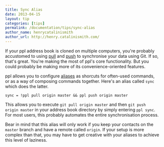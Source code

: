 ```yaml
---
title: Sync Alias
date: 2013-04-15
layout: tip
categories: [tips]
permalink: /documentation/tips/sync-alias
author_name: henrycatalinismith
author_url: http://henry.catalinismith.com/
---
```


If your ppl address book is cloned on multiple computers, you're probably
accustomed to using [pull](/documentation/commands/pull/) and
[push](/documentation/commands/pull/) to synchronise your data using Git. If so,
that's great. You're making the most of ppl's core functionality. But you could
probably be making more of its convenience-oriented features.

ppl allows you to configure [aliases](/documentation/configuration/alias/) as
shorcuts for often-used commands, or as a way of composing commands together.
Here's an alias called `sync` which does the latter.

    sync = !ppl pull origin master && ppl push origin master

This allows you to execute `git pull origin master` and then `git push origin
master` in your address book directory by simply entering `ppl sync`. For most
users, this probably automates the entire synchronisation process.

Bear in mind that this alias will only work if you keep your contacts on the
`master` branch and have a remote called `origin`. If your setup is more complex
than that, you may have to get creative with your aliases to achieve this level
of laziness.

